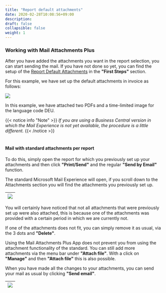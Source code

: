 ```yaml
---
title: "Report default attachments"
date: 2020-02-28T10:08:56+09:00
description: 
draft: false
collapsible: false
weight: 1
---
```

### Working with Mail Attachments Plus
After you have added the attachments you want in the report selection, you can start sending the mail. If you have not done so yet, you can find the setup of the [Report Default Attachments](/en-us/apps/mail-attachments-plus/first-steps/setup/defaults-report/) in the **"First Steps"** section.

For this example, we have set up the default attachments in invoice as follows:

![](images/apps/attachmentreportsetup.PNG)

In this example, we have attached two PDFs and a time-limited image for the language code DEU.

{{< notice info "Note" >}}
 _If you are using a Business Central version in which the Mail Experience is not yet available, the procedure is a little different._
{{< /notice >}}
#

#### Mail with standard attachments per report

To do this, simply open the report for which you previously set up your attachments and then click **"Print/Send"** and the regular **"Send by Email"** function.

The standard Microsoft Mail Experience will open, if you scroll down to the Attachments section you will find the attachments you previously set up.

|![](images/apps/mail-attachments-plus/de/attachmentdialogreport.png)
|-|

You will certainly have noticed that not all attachments that were previously set up were also attached, this is because one of the attachments was provided with a certain period in which we are currently not.

If one of the attachments does not fit, you can simply remove it as usual, via the 3 dots and **"Delete"**.

Using the Mail Attachments Plus App does not prevent you from using the attachment functionality of the standard. You can still add more attachments via the menu bar under **"Attach file"**. With a click on **"Manage"** and then **"Attach file"** this is also possible.

When you have made all the changes to your attachments, you can send your mail as usual by clicking **"Send email"**.

|![](images/apps/mail-attachments-plus/de/beispiel_email.png)
|-|


